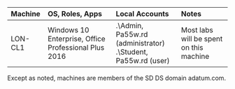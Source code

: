 | Machine | OS, Roles, Apps | Local Accounts | Notes |
| :--- | :--- | :--- | :--- |
|	LON-CL1	| Windows 10 Enterprise, Office Professional Plus 2016 | .\Admin, Pa55w.rd (administrator)<br /> .\Student, Pa55w.rd (user) | Most labs will be spent on this machine |

Except as noted, machines are members of the SD DS domain adatum.com.
